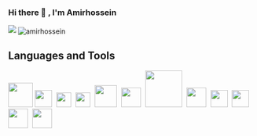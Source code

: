 ### Hi there 👋 , I'm Amirhossein


<img src='https://github-readme-stats.vercel.app/api?username=amirhosseinnouri&show_icons=true&theme=radical&count_private=true'/>

<img align="center" src="https://github-readme-streak-stats.herokuapp.com/?user=amirhosseinnouri&count_private=true&theme=radical" alt="amirhossein" />

## Languages and Tools

   <div>
<img src="https://uupload.ir/files/b787_1200px-react-icon.svg.png" alr="react" width="50px"  />       
    <img src="https://uupload.ir/files/4t8z_redux-283024.png" alr="redux"width="35px" style="margin-right: 5px ;"   />       
    <img src="https://uupload.ir/files/msl_js.png" alr="js"width="30px" style="margin-right: 5px ;"  />       
    <img src="https://uupload.ir/files/z29_css.png" alr="css"width="30px" style="margin-right: 5px ;" />       
    <img src="https://uupload.ir/files/ci4_sass.png" alr="sass"width="45px" style="margin-right: 5px ;"   />       
    <img src="https://uupload.ir/files/2v7y_html.png" alr="html"width="40px"style="margin-right: 5px ;"  />       
    <img src="https://uupload.ir/files/v86i_bash.png" alr="bash"width="75px" style="margin-right: 5px ;"   />       
    <img src="https://uupload.ir/files/4u2o_git.png" alr="git"width="40px" style="margin-right: 5px ;"   />       
    <img src="https://uupload.ir/files/dx2g_java.png" alr="java"width="35px" style="margin-right: 5px ;"   />       
    <img src="https://uupload.ir/files/w3kj_1024px-visual_studio_code_1.35_icon.svg.png" alr="vscode"width="35px" style="margin-right: 5px ;"   />       
    <img src="https://uupload.ir/files/vn47_webpack.png" alr="webpack"width="40px" style="margin-right: 5px ;"  />       
    <img src="https://uupload.ir/files/2j1g_parcel.png" alr="rarcel"width="40px"style="margin-right: 5px ;"   />       

</div>



<!--
**amirhosseinNouri/amirhosseinnouri** is a ✨ _special_ ✨ repository because its `README.md` (this file) appears on your GitHub profile.

Here are some ideas to get you started:

- 🔭 I’m currently working on ...
- 🌱 I’m currently learning ...
- 👯 I’m looking to collaborate on ...
- 🤔 I’m looking for help with ...
- 💬 Ask me about ...
- 📫 How to reach me: ...
- 😄 Pronouns: ...
- ⚡ Fun fact: ...
-->
